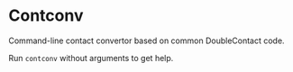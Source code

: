 # Contconv

Command-line contact convertor based on common DoubleContact code.

Run `contconv` without arguments to get help.

